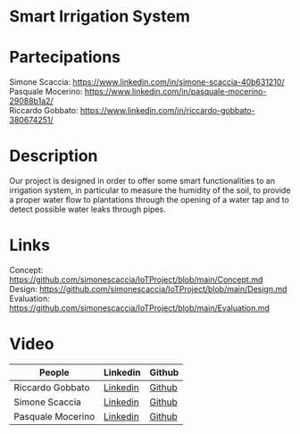 # Smart Irrigation System

# Partecipations
Simone Scaccia: https://www.linkedin.com/in/simone-scaccia-40b631210/ <br />
Pasquale Mocerino: https://www.linkedin.com/in/pasquale-mocerino-29088b1a2/ <br />
Riccardo Gobbato: https://www.linkedin.com/in/riccardo-gobbato-380674251/ <br />
# Description
Our project is designed in order to offer some smart functionalities to an irrigation system, in particular to measure the humidity of the soil, to provide a proper water flow to plantations through the opening of a water tap and to detect possible water leaks through pipes. 

# Links
Concept: https://github.com/simonescaccia/IoTProject/blob/main/Concept.md <br />
Design: https://github.com/simonescaccia/IoTProject/blob/main/Design.md <br />
Evaluation: https://github.com/simonescaccia/IoTProject/blob/main/Evaluation.md <br />
# Video


| People | Linkedin | Github |
|--- |--- |--- |
| Riccardo Gobbato | [Linkedin](https://www.linkedin.com/in/riccardo-gobbato-380674251/) | [Github](https://github.com/RicGobs) |
| Simone Scaccia | [Linkedin](https://www.linkedin.com/in/simone-scaccia-40b631210/) | [Github](https://github.com/simonescaccia) |
| Pasquale Mocerino | [Linkedin](https://www.linkedin.com/in/pasquale-mocerino-29088b1a2/) | [Github]() |
